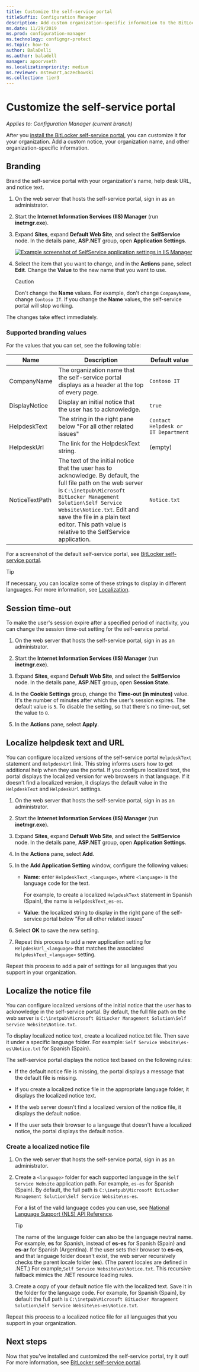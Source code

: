 ```yaml
---
title: Customize the self-service portal
titleSuffix: Configuration Manager
description: Add custom organization-specific information to the BitLocker management self-service portal
ms.date: 11/29/2019
ms.prod: configuration-manager
ms.technology: configmgr-protect
ms.topic: how-to
author: BalaDelli
ms.author: baladell
manager: apoorvseth
ms.localizationpriority: medium
ms.reviewer: mstewart,aczechowski
ms.collection: tier3
---
```


# Customize the self-service portal

*Applies to: Configuration Manager (current branch)*

<!--3601034-->

After you [install the BitLocker self-service portal](setup-websites.md), you can customize it for your organization. Add a custom notice, your organization name, and other organization-specific information.

## Branding

Brand the self-service portal with your organization's name, help desk URL, and notice text.

1. On the web server that hosts the self-service portal, sign in as an administrator.

1. Start the **Internet Information Services (IIS) Manager** (run **inetmgr.exe**).

1. Expand **Sites**, expand **Default Web Site**, and select the **SelfService** node. In the details pane, **ASP.NET** group, open **Application Settings**.

    [![Example screenshot of SelfService application settings in IIS Manager](media/bitlocker-self-service-iis-app-settings.png)](media/bitlocker-self-service-iis-app-settings.png#lightbox)

1. Select the item that you want to change, and in the **Actions** pane, select **Edit**. Change the **Value** to the new name that you want to use.

    > [!CAUTION]
    > Don't change the **Name** values. For example, don't change `CompanyName`, change `Contoso IT`. If you change the **Name** values, the self-service portal will stop working.

The changes take effect immediately.

### Supported branding values

For the values that you can set, see the following table:

|Name|Description|Default&nbsp;value|
|--- |--- |--- |
|CompanyName|The organization name that the self-service portal displays as a header at the top of every page.|`Contoso IT`|
|DisplayNotice|Display an initial notice that the user has to acknowledge.|`true`|
|HelpdeskText|The string in the right pane below "For all other related issues"|`Contact Helpdesk or IT Department`|
|HelpdeskUrl|The link for the HelpdeskText string.|(empty)|
|NoticeTextPath|The text of the initial notice that the user has to acknowledge. By default, the full file path on the web server is `C:\inetpub\Microsoft BitLocker Management Solution\Self Service Website\Notice.txt`. Edit and save the file in a plain text editor. This path value is relative to the SelfService application.|`Notice.txt`|

<!-- Not sure if we support changing these values. At a minimum need a description.
|ClientValidationEnabled||`true`|
|UnobtrusiveJavaScriptEnabled||`true`|
-->

For a screenshot of the default self-service portal, see [BitLocker self-service portal](self-service-portal.md).

> [!TIP]
> If necessary, you can localize some of these strings to display in different languages. For more information, see [Localization](#bkmk_localize).

## Session time-out

To make the user's session expire after a specified period of inactivity, you can change the session time-out setting for the self-service portal.

1. On the web server that hosts the self-service portal, sign in as an administrator.

1. Start the **Internet Information Services (IIS) Manager** (run **inetmgr.exe**).

1. Expand **Sites**, expand **Default Web Site**, and select the **SelfService** node. In the details pane, **ASP.NET** group, open **Session State**.

1. In the **Cookie Settings** group, change the **Time-out (in minutes)** value. It's the number of minutes after which the user's session expires. The default value is `5`. To disable the setting, so that there's no time-out, set the value to `0`.

1. In the **Actions** pane, select **Apply**.

## <a name="bkmk_localize"></a> Localize helpdesk text and URL

You can configure localized versions of the self-service portal `HelpdeskText` statement and `HelpdeskUrl` link. This string informs users how to get additional help when they use the portal. If you configure localized text, the portal displays the localized version for web browsers in that language. If it doesn't find a localized version, it displays the default value in the `HelpdeskText` and `HelpdeskUrl` settings.

1. On the web server that hosts the self-service portal, sign in as an administrator.

1. Start the **Internet Information Services (IIS) Manager** (run **inetmgr.exe**).

1. Expand **Sites**, expand **Default Web Site**, and select the **SelfService** node. In the details pane, **ASP.NET** group, open **Application Settings**.

1. In the **Actions** pane, select **Add**.

1. In the **Add Application Setting** window, configure the following values:

    - **Name**: enter `HelpdeskText_<language>`, where `<language>` is the language code for the text.

      For example, to create a localized `HelpdeskText` statement in Spanish (Spain), the name is `HelpdeskText_es-es`.

    - **Value**: the localized string to display in the right pane of the self-service portal below "For all other related issues"

1. Select **OK** to save the new setting.

1. Repeat this process to add a new application setting for `HelpdeskUrl_<language>` that matches the associated `HelpdeskText_<language>` setting.

Repeat this process to add a pair of settings for all languages that you support in your organization.

## Localize the notice file

You can configure localized versions of the initial notice that the user has to acknowledge in the self-service portal. By default, the full file path on the web server is `C:\inetpub\Microsoft BitLocker Management Solution\Self Service Website\Notice.txt`.

To display localized notice text, create a localized notice.txt file. Then save it under a specific language folder. For example: `Self Service Website\es-es\Notice.txt` for Spanish (Spain).

The self-service portal displays the notice text based on the following rules:

- If the default notice file is missing, the portal displays a message that the default file is missing.

- If you create a localized notice file in the appropriate language folder, it displays the localized notice text.

- If the web server doesn't find a localized version of the notice file, it displays the default notice.

- If the user sets their browser to a language that doesn't have a localized notice, the portal displays the default notice.

### Create a localized notice file

1. On the web server that hosts the self-service portal, sign in as an administrator.

1. Create a `<language>` folder for each supported language in the `Self Service Website` application path. For example, `es-es` for Spanish (Spain). By default, the full path is `C:\inetpub\Microsoft BitLocker Management Solution\Self Service Website\es-es`.

    For a list of the valid language codes you can use, see [National Language Support (NLS) API Reference](/windows/win32/intl/locale-identifiers#predefined-locale-identifiers).

    > [!TIP]
    > The name of the language folder can also be the language neutral name. For example, **es** for Spanish, instead of **es-es** for Spanish (Spain) and **es-ar** for Spanish (Argentina). If the user sets their browser to **es-es**, and that language folder doesn't exist, the web server recursively checks the parent locale folder (**es**). (The parent locales are defined in .NET.) For example,`Self Service Website\es\Notice.txt`. This recursive fallback mimics the .NET resource loading rules.

1. Create a copy of your default notice file with the localized text. Save it in the folder for the language code. For example, for Spanish (Spain), by default the full path is `C:\inetpub\Microsoft BitLocker Management Solution\Self Service Website\es-es\Notice.txt`.

Repeat this process to a localized notice file for all languages that you support in your organization.

## Next steps

Now that you've installed and customized the self-service portal, try it out! For more information, see [BitLocker self-service portal](self-service-portal.md).